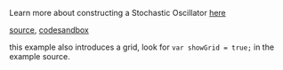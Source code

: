 Learn more about constructing a Stochastic Oscillator [here](http://stockcharts.com/school/doku.php?id=chart_school:technical_indicators:stochastic_oscillator_fast_slow_and_full)

[source](https://github.com/kossidts/react-stockcharts/blob/master/docs/lib/charts/CandleStickChartWithFullStochasticsIndicator.js), [codesandbox](https://codesandbox.io/s/github/rrag/react-stockcharts-examples2/tree/master/examples/CandleStickChartWithFullStochasticsIndicator)

this example also introduces a grid, look for `var showGrid = true;` in the example source.
